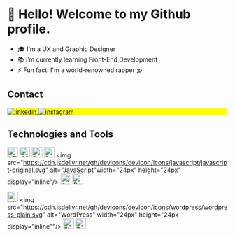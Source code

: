 # 👋 Hello! Welcome to my Github profile.

- 🎓 I’m a UX and Graphic Designer <!-- - 🔭 I’m currently working at [Link visible name](https://address.com) -->
- 📚 I’m currently learning Front-End Development
- ⚡ Fun fact: I'm a world-renowned rapper ;p

## Contact

<p align="left" style="background:yellow">
<a href="https://linkedin.com/in/gprado-dev" target="_blank">
  <img align="center" src="https://img.shields.io/badge/-gprado.dev-05122A?style=flat&logo=linkedin" alt="linkedin"/>
</a>
<a href="https://instagram.com/pradorap" target="_blank">
 <img align="center" src="https://img.shields.io/badge/-pradorap-05122A?style=flat&logo=instagram" alt="instagram"/>
</a>
</p>

## Technologies and Tools

<a><img src="https://cdn.jsdelivr.net/gh/devicons/devicon/icons/html5/html5-original.svg" alt="HTML5" width="24px" height="24px" display="inline"/></a>
<a><img src="https://cdn.jsdelivr.net/gh/devicons/devicon/icons/css3/css3-original.svg" alt="CSS3" width="24px" height="24px" display="inline"/></a>
<a><img src="https://cdn.jsdelivr.net/gh/devicons/devicon/icons/bootstrap/bootstrap-original.svg" alt="Bootstrap" width="24px" height="24px" display="inline"/></a>
<a><img src="https://cdn.jsdelivr.net/gh/devicons/devicon/icons/sass/sass-original.svg" alt="Sass" width="24px" height="24px" display="inline"/></a>
<a><img src="https://cdn.jsdelivr.net/gh/devicons/devicon/icons/javascript/javascript-original.svg" alt="JavaScript"width="24px" height="24px" display="inline"/></a>
<a><img src="https://cdn.jsdelivr.net/gh/devicons/devicon/icons/jquery/jquery-original.svg" alt="jQuery" width="24px" height="24px" display="inline"/></a>
<a><img src="https://cdn.jsdelivr.net/gh/devicons/devicon/icons/react/react-original.svg" alt="React" width="24px" height="24px" display="inline"/></a>

<a><img src="https://cdn.jsdelivr.net/gh/devicons/devicon/icons/vscode/vscode-original.svg" alt="VSCode" width="24px" height="24px" display="inline"/></a>
<a><img src="https://cdn.jsdelivr.net/gh/devicons/devicon/icons/wordpress/wordpress-plain.svg" alt="WordPress" width="24px" height="24px display="inline""/></a>
<a><img src="https://cdn.jsdelivr.net/gh/devicons/devicon/icons/figma/figma-original.svg" alt="Figma" width="24px" height="24px" display="inline"/></a>
<a><img src="https://cdn.jsdelivr.net/gh/devicons/devicon/icons/trello/trello-plain.svg" alt="Trello" width="24px" height="24px" display="inline"/></a>
<!--
**gprado-dev/gprado-dev** is a ✨ _special_ ✨ repository because its `README.md` (this file) appears on your GitHub profile.

Here are some ideas to get you started:

- 🔭 I’m currently working on ...
- 🌱 I’m currently learning ...
- 👯 I’m looking to collaborate on ...
- 🤔 I’m looking for help with ...
- 💬 Ask me about ...
- 📫 How to reach me: ...
- 😄 Pronouns: ...
- ⚡ Fun fact: ...
-->
